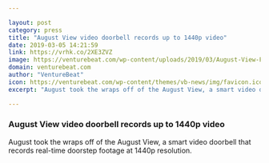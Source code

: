 ```yaml
---

layout: post
category: press
title: "August View video doorbell records up to 1440p video"
date: 2019-03-05 14:21:59
link: https://vrhk.co/2XE3ZVZ
image: https://venturebeat.com/wp-content/uploads/2019/03/August-View-Faceplates.png?w=1200&strip=all
domain: venturebeat.com
author: "VentureBeat"
icon: https://venturebeat.com/wp-content/themes/vb-news/img/favicon.ico
excerpt: "August took the wraps off of the August View, a smart video doorbell that records real-time doorstep footage at 1440p resolution."

---
```


### August View video doorbell records up to 1440p video

August took the wraps off of the August View, a smart video doorbell that records real-time doorstep footage at 1440p resolution.
